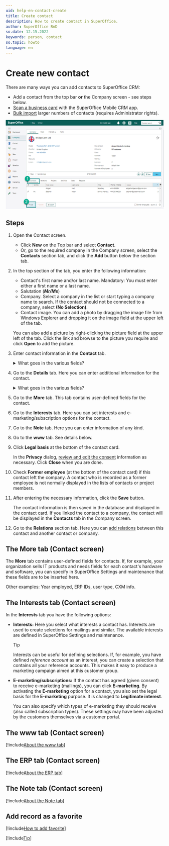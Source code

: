 ```yaml
---
uid: help-en-contact-create
title: Create contact
description: How to create contact in SuperOffice.
author: SuperOffice RnD
so.date: 12.15.2022
keywords: person, contact
so.topic: howto
language: en
---
```


# Create new contact

There are many ways you can add contacts to SuperOffice CRM:

* Add a contact from the top bar **or** the Company screen - see steps below.
* [Scan a business card][1] with the SuperOffice Mobile CRM app.
* [Bulk import][2] larger numbers of contacts (requires Administrator rights).

![You can add a contact from the company card in two steps -screenshot][img1]

## Steps

1. Open the Contact screen.

    * Click **New** on the Top bar and select **Contact**.
    * Or, go to the required company in the Company screen, select the **Contacts** section tab, and click the **Add** button below the section tab.

2. In the top section of the tab, you enter the following information:

    * Contact's first name and/or last name. Mandatory: You must enter either a first name or a last name.
    * Salutation (***Mr/Ms***)
    * Company. Select a company in the list or start typing a company name to search. If the contact should not be connected to a company, select **(No Selection)**.
    * Contact image. You can add a photo by dragging the image file from Windows Explorer and dropping it on the image field at the upper left of the tab.

    You can also add a picture by right-clicking the picture field at the upper left of the tab. Click the link and browse to the picture you require and click **Open** to add the picture.

3. Enter contact information in the **Contact** tab.

    <details><summary>What goes in the various fields?</summary>

    [!include[Steps to populate company fields](includes/contact-fields.md)]

    </details>

4. Go to the **Details** tab. Here you can enter additional information for the contact.

    <details><summary>What goes in the various fields?</summary>

    [!include[Steps to populate company details](includes/contact-details.md)]

    </details>

5. Go to the **More** tab. This tab contains user-defined fields for the contact.

6. Go to the **Interests** tab. Here you can set interests and e-marketing/subscription options for the contact.

7. Go to the **Note** tab. Here you can enter information of any kind.

8. Go to the **www** tab. See details below.

9. Click **Legal basis** at the bottom of the contact card.

    In the **Privacy** dialog, [review and edit the consent][7] information as necessary. Click **Close** when you are done.

10. Check **Former employee** (at the bottom of the contact card) if this contact left the company. A contact who is recorded as a former employee is not normally displayed in the lists of contacts or project members.

11. After entering the necessary information, click the **Save** button.

    The contact information is then saved in the database and displayed in the contact card. If you linked the contact to a company, the contact will be displayed in the **Contacts** tab in the Company screen.

12. Go to the **Relations** section tab. Here you can [add relations][8] between this contact and another contact or company.

## <a id="more-tab" />The More tab (Contact screen)

The **More** tab contains user-defined fields for contacts. If, for example, your organization sells IT products and needs fields for each contact's hardware and software, you can specify in SuperOffice Settings and maintenance that these fields are to be inserted here.

Other examples: Year employed, ERP IDs, user type, CXM info.

## <a id="interests-tab" />The Interests tab (Contact screen)

In the **Interests** tab you have the following options:

* **Interests:** Here you select what interests a contact has. Interests are used to create selections for mailings and similar. The available interests are defined in SuperOffice Settings and maintenance.

    > [!TIP]
    > Interests can be useful for defining selections. If, for example, you have defined *reference account* as an interest, you can create a selection that contains all your reference accounts. This makes it easy to produce a marketing campaign aimed at this customer group.

* **E-marketing/subscriptions:** If the contact has agreed (given consent) to receive e-marketing (mailings), you can click **E-marketing**. By activating the **E-marketing** option for a contact, you also set the legal basis for the **E-marketing** purpose. It is changed to **Legitimate interest**.

    You can also specify which types of e-marketing they should receive (also called subscription types). These settings may have been adjusted by the customers themselves via a customer portal.

## The www tab (Contact screen)

[!include[About the www tab](../../learn/includes/www-tab.md)]

## The ERP tab (Contact screen)

[!include[About the ERP tab](../../learn/includes/erp-tab.md)]

## The Note tab (Contact screen)

[!include[About the Note tab](../../learn/includes/about-note-tab.md)]

## Add record as a favorite

[!include[How to add favorite](../../learn/includes/howto-add-favorite.md)]

[!include[Tip](../../learn/includes/tip-open-website.md)]

<!-- Referenced links -->
[1]: ../../mobile/superoffice-mobile/learn/scan-business-card.md
[2]: ../../admin/import/learn/index.md
[7]: ../../security/privacy/learn/edit-legal-base.md
[8]: add-relation.md

<!-- Referenced images -->
[img1]: media/add-contact-from-company-card.png
